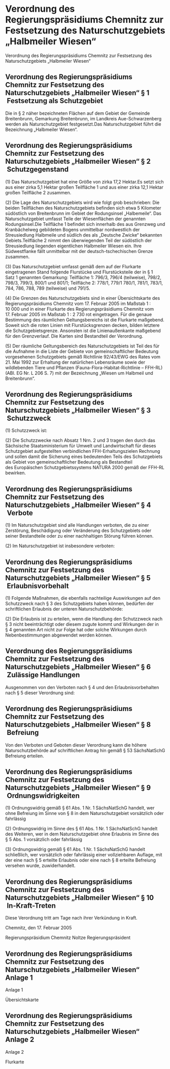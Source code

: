 # Verordnung des Regierungspräsidiums Chemnitz zur Festsetzung des Naturschutzgebiets „Halbmeiler Wiesen“

Verordnung des Regierungspräsidiums Chemnitz zur Festsetzung des Naturschutzgebiets „Halbmeiler Wiesen“

## Verordnung des Regierungspräsidiums Chemnitz zur Festsetzung des Naturschutzgebiets „Halbmeiler Wiesen“ § 1  Festsetzung als Schutzgebiet

Die in § 2 näher bezeichneten Flächen auf dem Gebiet der Gemeinde Breitenbrunn, Gemarkung Breitenbrunn, im Landkreis Aue-Schwarzenberg werden als Naturschutzgebiet festgesetzt.Das Naturschutzgebiet führt die Bezeichnung „Halbmeiler Wiesen“.


## Verordnung des Regierungspräsidiums Chemnitz zur Festsetzung des Naturschutzgebiets „Halbmeiler Wiesen“ § 2  Schutzgegenstand

(1) Das Naturschutzgebiet hat eine Größe von zirka 17,2 Hektar.Es setzt sich aus einer zirka 5,1 Hektar großen Teilfläche 1 und aus einer zirka 12,1 Hektar großen Teilfläche 2 zusammen.

(2) Die Lage des Naturschutzgebiets wird wie folgt grob beschrieben: 
 Die beiden Teilflächen des Naturschutzgebiets befinden sich etwa 5 Kilometer südöstlich von Breitenbrunn im Gebiet der Rodungsinsel „Halbemeile“. Das Naturschutzgebiet umfasst Teile der Wiesenflächen der genannten Rodungsinsel.Die Teilfläche 1 befindet sich innerhalb des aus Grenzweg und Kranbächelweg gebildeten Bogens unmittelbar nordwestlich der Streusiedlung Halbmeile und südlich des als „Deutsche Zwicke“ bekannten Gebiets.Teilfläche 2 nimmt den überwiegenden Teil der südöstlich der Streusiedlung liegenden eigentlichen Halbmeiler Wiesen ein. Ihre Südwestflanke fällt unmittelbar mit der deutsch-tschechischen Grenze zusammen.

(3) Das Naturschutzgebiet umfasst gemäß dem auf der Flurkarte eingetragenen Stand folgende Flurstücke und Flurstücksteile der in § 1 Satz 1 genannten Gemarkung: 
             Teilfläche 1: 
             796/3, 796/4 (teilweise), 798/2, 798/3, 799/3, 800/1 und 801/1; 
             Teilfläche 2: 
             778/1, 779/1 780/1, 781/1, 783/1, 784, 786, 788, 789 (teilweise) und 791/5.

(4) Die Grenzen des Naturschutzgebiets sind in einer Übersichtskarte des Regierungspräsidiums Chemnitz vom 17. Februar 2005 im Maßstab 1 : 10 000 und in einer Flurkarte des Regierungspräsidiums Chemnitz vom 17. Februar 2005 im Maßstab 1 : 2 730 rot eingetragen. Für die genaue Bestimmung des räumlichen Geltungsbereichs ist die Flurkarte maßgebend. Soweit sich die roten Linien mit Flurstücksgrenzen decken, bilden letztere die Schutzgebietsgrenze. Ansonsten ist die Linienaußenkante maßgebend für den Grenzverlauf. Die Karten sind Bestandteil der Verordnung.

(5) Der räumliche Geltungsbereich des Naturschutzgebiets ist Teil des für die Aufnahme in die Liste der Gebiete von gemeinschaftlicher Bedeutung vorgesehenen Schutzgebiets gemäß Richtlinie 92/43/EWG des Rates vom 21. Mai 1992 zur Erhaltung der natürlichen Lebensräume sowie der wildlebenden Tiere und Pflanzen (Fauna-Flora-Habitat-Richtlinie – FFH-RL) (ABl. EG Nr. L 206 S. 7) mit der Bezeichnung „Wiesen um Halbmeil und Breitenbrunn“.


## Verordnung des Regierungspräsidiums Chemnitz zur Festsetzung des Naturschutzgebiets „Halbmeiler Wiesen“ § 3  Schutzzweck

(1) Schutzzweck ist:

(2) Die Schutzzwecke nach Absatz 1 Nrn. 2 und 3 tragen den durch das Sächsische Staatsministerium für Umwelt und Landwirtschaft für dieses Schutzgebiet aufgestellten verbindlichen FFH-Erhaltungszielen Rechnung und sollen damit die Sicherung eines bedeutenden Teils des Schutzgebiets als Gebiet von gemeinschaftlicher Bedeutung als Bestandteil des Europäischen Schutzgebietssystems NATURA 2000 gemäß der FFH-RL bewirken.


## Verordnung des Regierungspräsidiums Chemnitz zur Festsetzung des Naturschutzgebiets „Halbmeiler Wiesen“ § 4  Verbote

(1) Im Naturschutzgebiet sind alle Handlungen verboten, die zu einer Zerstörung, Beschädigung oder Veränderung des Schutzgebiets oder seiner Bestandteile oder zu einer nachhaltigen Störung führen können.

(2) Im Naturschutzgebiet ist insbesondere verboten:


## Verordnung des Regierungspräsidiums Chemnitz zur Festsetzung des Naturschutzgebiets „Halbmeiler Wiesen“ § 5  Erlaubnisvorbehalt

(1) Folgende Maßnahmen, die ebenfalls nachteilige Auswirkungen auf den Schutzzweck nach § 3 des Schutzgebiets haben können, bedürfen der schriftlichen Erlaubnis der unteren Naturschutzbehörde:

(2) Die Erlaubnis ist zu erteilen, wenn die Handlung den Schutzzweck nach § 3 nicht beeinträchtigt oder diesem zugute kommt und Wirkungen der in § 4 genannten Art nicht zur Folge hat oder solche Wirkungen durch Nebenbestimmungen abgewendet werden können.


## Verordnung des Regierungspräsidiums Chemnitz zur Festsetzung des Naturschutzgebiets „Halbmeiler Wiesen“ § 6  Zulässige Handlungen

Ausgenommen von den Verboten nach § 4 und den Erlaubnisvorbehalten nach § 5 dieser Verordnung sind:


## Verordnung des Regierungspräsidiums Chemnitz zur Festsetzung des Naturschutzgebiets „Halbmeiler Wiesen“ § 8  Befreiung

Von den Verboten und Geboten dieser Verordnung kann die höhere Naturschutzbehörde auf schriftlichen Antrag hin gemäß § 53 
            SächsNatSchG Befreiung erteilen.


## Verordnung des Regierungspräsidiums Chemnitz zur Festsetzung des Naturschutzgebiets „Halbmeiler Wiesen“ § 9  Ordnungswidrigkeiten

(1) Ordnungswidrig gemäß § 61 Abs. 1 Nr. 1 
            SächsNatSchG handelt, wer ohne Befreiung im Sinne von § 8 in dem Naturschutzgebiet vorsätzlich oder fahrlässig

(2) Ordnungswidrig im Sinne des § 61 Abs. 1 Nr. 1 
            SächsNatSchG handelt des Weiteren, wer in dem Naturschutzgebiet ohne Erlaubnis im Sinne des § 5 Abs. 1 vorsätzlich oder fahrlässig

(3) Ordnungswidrig gemäß § 61 Abs. 1 Nr. 1 
            SächsNatSchG handelt schließlich, wer vorsätzlich oder fahrlässig einer vollziehbaren Auflage, mit der eine nach § 5 erteilte Erlaubnis oder eine nach § 8 erteilte Befreiung versehen wurde, zuwiderhandelt.


## Verordnung des Regierungspräsidiums Chemnitz zur Festsetzung des Naturschutzgebiets „Halbmeiler Wiesen“ § 10  In-Kraft-Treten

Diese Verordnung tritt am Tage nach ihrer Verkündung in Kraft.

Chemnitz, den 17. Februar 2005

Regierungspräsidium Chemnitz 
               Noltze 
               Regierungspräsident


## Verordnung des Regierungspräsidiums Chemnitz zur Festsetzung des Naturschutzgebiets „Halbmeiler Wiesen“ Anlage 1

Anlage 1

Übersichtskarte


## Verordnung des Regierungspräsidiums Chemnitz zur Festsetzung des Naturschutzgebiets „Halbmeiler Wiesen“ Anlage 2

Anlage 2

Flurkarte

